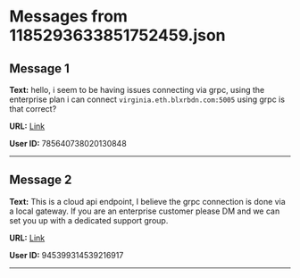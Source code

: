 # Messages from 1185293633851752459.json

## Message 1

**Text:** hello, i seem to be having issues connecting via grpc, using the enterprise plan i can connect `virginia.eth.blxrbdn.com:5005` using grpc is that correct?

**URL:** [Link](https://discord.com/channels/638409433860407300/638411171233398824/1185293633851752459)

**User ID:** 785640738020130848

---

## Message 2

**Text:** This is a cloud api endpoint, I believe the grpc connection is done via a local gateway. If you are an enterprise customer please DM and we can set you up with a dedicated support group.

**URL:** [Link](https://discord.com/channels/638409433860407300/638411171233398824/1185295317151789168)

**User ID:** 945399314539216917

---

